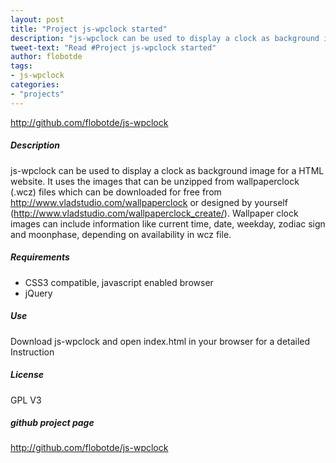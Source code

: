 ```yaml
---
layout: post
title: "Project js-wpclock started"
description: "js-wpclock can be used to display a clock as background image for a HTML website"
tweet-text: "Read #Project js-wpclock started"
author: flobotde
tags:
- js-wpclock
categories:
- "projects"
---
```


<http://github.com/flobotde/js-wpclock>

##### Description
js-wpclock can be used to display a clock as background image for a HTML website.
It uses the images that can be unzipped from wallpaperclock (.wcz) files which can be downloaded for free from <http://www.vladstudio.com/wallpaperclock> or designed by yourself (<http://www.vladstudio.com/wallpaperclock_create/>).
Wallpaper clock images can include information like current time, date, weekday, zodiac sign and moonphase, depending on availability in wcz file.

##### Requirements
* CSS3 compatible, javascript enabled browser
* jQuery

##### Use
Download js-wpclock and open index.html in your browser for a detailed Instruction

##### License
GPL V3

##### github project page
<http://github.com/flobotde/js-wpclock>

